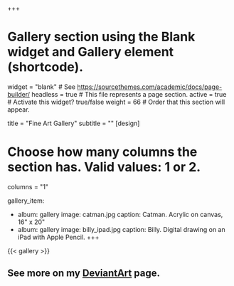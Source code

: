 +++
# Gallery section using the Blank widget and Gallery element (shortcode).
widget = "blank"  # See https://sourcethemes.com/academic/docs/page-builder/
headless = true  # This file represents a page section.
active = true  # Activate this widget? true/false
weight = 66  # Order that this section will appear.

title = "Fine Art Gallery"
subtitle = ""
[design]
  # Choose how many columns the section has. Valid values: 1 or 2.
  columns = "1"

gallery_item:
 - album: gallery
   image: catman.jpg
   caption: Catman. Acrylic on canvas, 16" x 20"
 - album: gallery
   image: billy_ipad.jpg
   caption: Billy. Digital drawing on an iPad with Apple Pencil. 
+++

{{< gallery >}}
<h2> See more on my <a href="https://www.deviantart.com/jennatbee" target="_blank">DeviantArt</a> page.</h2>

